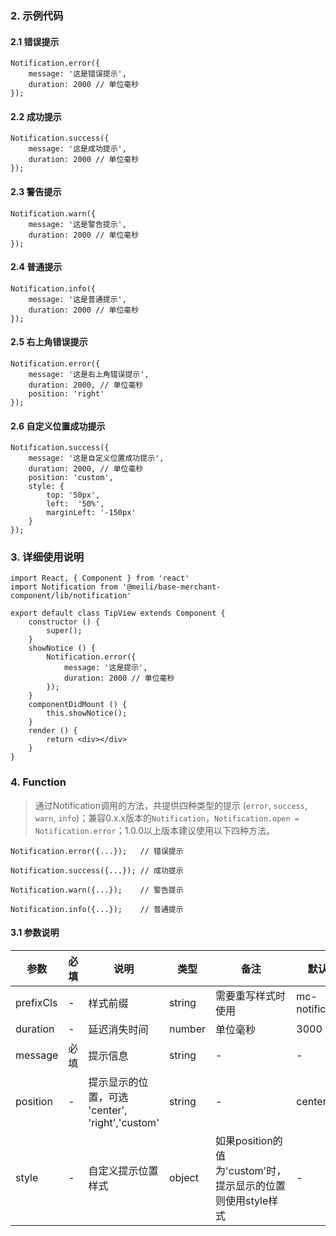 ### 2. 示例代码

#### 2.1 错误提示

	Notification.error({
		message: '这是错误提示',
		duration: 2000 // 单位毫秒
	});

#### 2.2 成功提示

	Notification.success({
		message: '这是成功提示',
		duration: 2000 // 单位毫秒
	});

#### 2.3 警告提示

	Notification.warn({
		message: '这是警告提示',
		duration: 2000 // 单位毫秒
	});

#### 2.4 普通提示

	Notification.info({
		message: '这是普通提示',
		duration: 2000 // 单位毫秒
	});

#### 2.5 右上角错误提示

	Notification.error({
		message: '这是右上角错误提示',
		duration: 2000, // 单位毫秒
		position: 'right'
	});

#### 2.6 自定义位置成功提示
	Notification.success({
		message: '这是自定义位置成功提示',
		duration: 2000, // 单位毫秒
		position: 'custom',
		style: {
			top: '50px',
			left:  '50%', 
			marginLeft: '-150px'
		}
	});


### 3. 详细使用说明

	import React, { Component } from 'react'
	import Notification from '@meili/base-merchant-component/lib/notification'
	
	export default class TipView extends Component {
		constructor () {
			super();
		}
		showNotice () {
			Notification.error({
      			message: '这是提示',
      			duration: 2000 // 单位毫秒
			});
		}
		componentDidMount () {
			this.showNotice();
		}
		render () {
			return <div></div>
		}
	}

### 4. Function

> 通过Notification调用的方法，共提供四种类型的提示 (`error`, `success`, `warn`, `info`)；兼容0.x.x版本的`Notification`，`Notification.open = Notification.error`；1.0.0以上版本建议使用以下四种方法。

	Notification.error({...});   // 错误提示

	Notification.success({...}); // 成功提示

	Notification.warn({...});    // 警告提示

	Notification.info({...});    // 普通提示

#### 3.1 参数说明

| 参数        |  必填        |说明           | 类型         |  备注       |   默认值      |  
| ------------ |------------ | ------------- | ------------ | ------------  |------------  |
| prefixCls| -    |样式前缀   | string | 需要重写样式时使用 | mc-notification | 
| duration| -    |延迟消失时间   | number | 单位毫秒 | 3000 | 
| message   | 必填    |提示信息   | string | - |  - | 
| position   | -    |提示显示的位置，可选 'center', 'right','custom' | string | - |  center | 
| style   | -  |自定义提示位置样式  | object | 如果position的值为'custom'时，提示显示的位置则使用style样式 |  - | 




